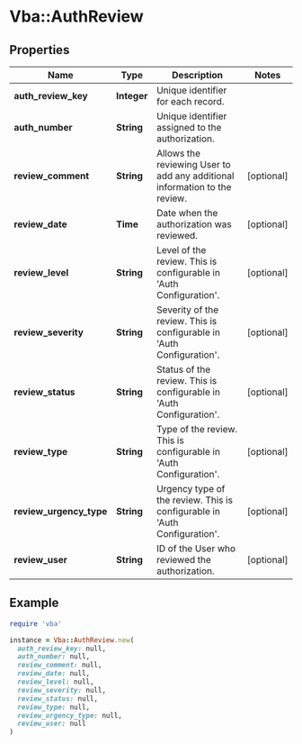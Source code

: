 # Vba::AuthReview

## Properties

| Name | Type | Description | Notes |
| ---- | ---- | ----------- | ----- |
| **auth_review_key** | **Integer** | Unique identifier for each record. |  |
| **auth_number** | **String** | Unique identifier assigned to the authorization. |  |
| **review_comment** | **String** | Allows the reviewing User to add any additional information to the review. | [optional] |
| **review_date** | **Time** | Date when the authorization was reviewed. | [optional] |
| **review_level** | **String** | Level of the review. This is configurable in &#39;Auth Configuration&#39;. | [optional] |
| **review_severity** | **String** | Severity of the review. This is configurable in &#39;Auth Configuration&#39;. | [optional] |
| **review_status** | **String** | Status of the review. This is configurable in &#39;Auth Configuration&#39;. | [optional] |
| **review_type** | **String** | Type of the review. This is configurable in &#39;Auth Configuration&#39;. | [optional] |
| **review_urgency_type** | **String** | Urgency type of the review. This is configurable in &#39;Auth Configuration&#39;. | [optional] |
| **review_user** | **String** | ID of the User who reviewed the authorization. | [optional] |

## Example

```ruby
require 'vba'

instance = Vba::AuthReview.new(
  auth_review_key: null,
  auth_number: null,
  review_comment: null,
  review_date: null,
  review_level: null,
  review_severity: null,
  review_status: null,
  review_type: null,
  review_urgency_type: null,
  review_user: null
)
```

